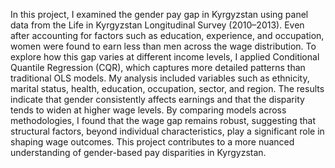 In this project, I examined the gender pay gap in Kyrgyzstan using panel data from the Life in Kyrgyzstan Longitudinal Survey (2010–2013). Even after accounting for factors such as education, experience, and occupation, women were found to earn less than men across the wage distribution. To explore how this gap varies at different income levels, I applied Conditional Quantile Regression (CQR), which captures more detailed patterns than traditional OLS models. My analysis included variables such as ethnicity, marital status, health, education, occupation, sector, and region. The results indicate that gender consistently affects earnings and that the disparity tends to widen at higher wage levels. By comparing models across methodologies, I found that the wage gap remains robust, suggesting that structural factors, beyond individual characteristics, play a significant role in shaping wage outcomes. This project contributes to a more nuanced understanding of gender-based pay disparities in Kyrgyzstan.
